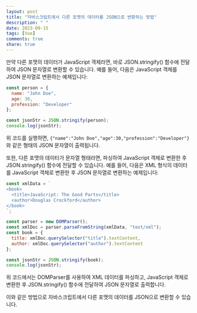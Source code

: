 ```yaml
---
layout: post
title: "자바스크립트에서 다른 포맷의 데이터를 JSON으로 변환하는 방법"
description: " "
date: 2023-09-15
tags: [Vue]
comments: true
share: true
---
```


만약 다른 포맷의 데이터가 JavaScript 객체라면, 바로 JSON.stringify() 함수에 전달하여 JSON 문자열로 변환할 수 있습니다. 예를 들어, 다음은 JavaScript 객체를 JSON 문자열로 변환하는 예제입니다:

```javascript
const person = {
  name: "John Doe",
  age: 30,
  profession: "Developer"
};

const jsonStr = JSON.stringify(person);
console.log(jsonStr);
```

위 코드를 실행하면, `{"name":"John Doe","age":30,"profession":"Developer"}`와 같은 형태의 JSON 문자열이 출력됩니다.

또한, 다른 포맷의 데이터가 문자열 형태라면, 파싱하여 JavaScript 객체로 변환한 후 JSON.stringify() 함수에 전달할 수 있습니다. 예를 들어, 다음은 XML 형식의 데이터를 JavaScript 객체로 변환한 후 JSON 문자열로 변환하는 예제입니다:

```javascript
const xmlData = `
<book>
  <title>JavaScript: The Good Parts</title>
  <author>Douglas Crockford</author>
</book>
`;

const parser = new DOMParser();
const xmlDoc = parser.parseFromString(xmlData, "text/xml");
const book = {
  title: xmlDoc.querySelector("title").textContent,
  author: xmlDoc.querySelector("author").textContent
};

const jsonStr = JSON.stringify(book);
console.log(jsonStr);
```

위 코드에서는 DOMParser를 사용하여 XML 데이터를 파싱하고, JavaScript 객체로 변환한 후 JSON.stringify() 함수에 전달하여 JSON 문자열로 출력합니다.

이와 같은 방법으로 자바스크립트에서 다른 포맷의 데이터를 JSON으로 변환할 수 있습니다.